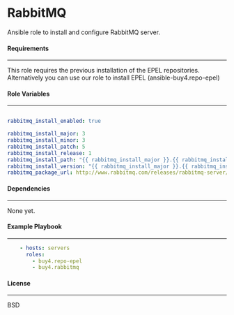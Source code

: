 RabbitMQ
=========

Ansible role to install and configure RabbitMQ server.

#### Requirements
------------

This role requires the previous installation of the EPEL repositories. Alternatively you can use our role to install EPEL (ansible-buy4.repo-epel)

#### Role Variables
--------------

```yaml

rabbitmq_install_enabled: true

rabbitmq_install_major: 3
rabbitmq_install_minor: 3
rabbitmq_install_patch: 5
rabbitmq_install_release: 1
rabbitmq_install_path: "{{ rabbitmq_install_major }}.{{ rabbitmq_install_minor }}.{{ rabbitmq_install_patch }}"
rabbitmq_install_version: "{{ rabbitmq_install_major }}.{{ rabbitmq_install_minor }}.{{ rabbitmq_install_patch }}-{{ rabbitmq_install_release }}"
rabbitmq_package_url: http://www.rabbitmq.com/releases/rabbitmq-server/v{{ rabbitmq_install_path }}/rabbitmq-server-{{ rabbitmq_install_version }}.noarch.rpm

```

#### Dependencies
------------

None yet.

#### Example Playbook
----------------

```yaml
    - hosts: servers
      roles:
        - buy4.repo-epel
        - buy4.rabbitmq
```

#### License
-------

BSD
